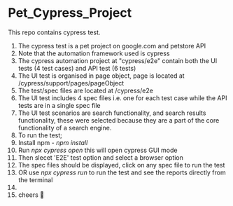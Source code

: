 # Pet_Cypress_Project

This repo contains cypress test.

1. The cypress test is a pet project on google.com and petstore API
2. Note that the automation framework used is cypress
3. The cypress automation project at "cypress/e2e" contain both the UI tests (4 test cases) and API test (6 tests)
4. The UI test is organised in page object, page is located at /cypress/support/pages/pageObject
5. The test/spec files are located at /cypress/e2e
6. The UI test includes 4 spec files i.e. one for each test case while the API tests are in a single spec file
7. The UI test scenarios are search functionality, and search results functionality, these were selected because they are a part of the core functionality of a search engine.
8. To run the test; 
9. Install npm - _npm install_
10. Run _npx cypress open_ this will open cypress GUI mode
11. Then slecet 'E2E' test option and select a browser option
12. The spec files should be displayed, click on any spec file to run the test
13. OR use _npx cypress run_ to run the test and see the reports directly from the terminal
14. 
15. cheers 🍹
   
